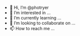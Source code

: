 - 👋 Hi, I’m @photryer
- 👀 I’m interested in ...
- 🌱 I’m currently learning ...
- 💞️ I’m looking to collaborate on ...
- 📫 How to reach me ...

<!---
photryer/photryer is a ✨ special ✨ repository because its `README.md` (this file) appears on your GitHub profile.
You can click the Preview link to take a look at your changes.
--->
